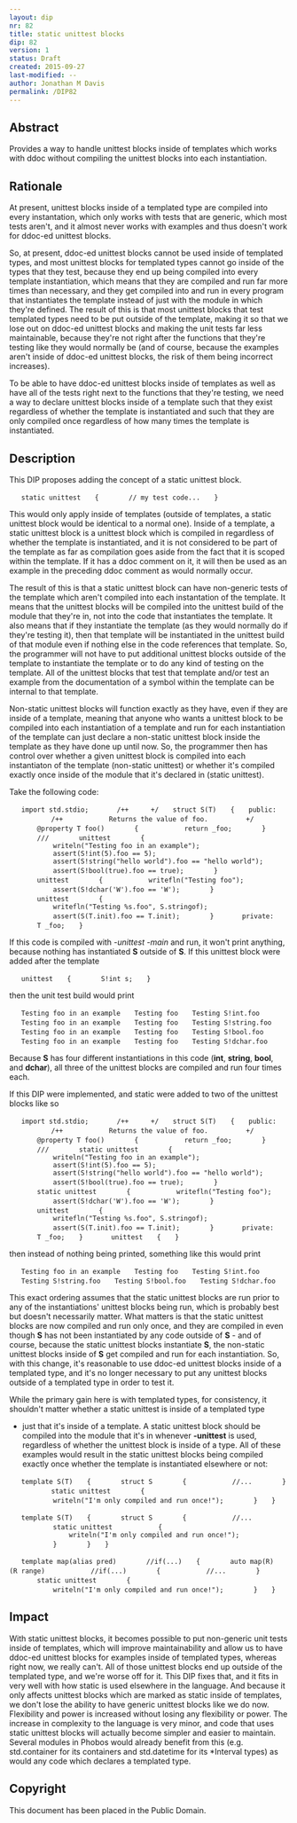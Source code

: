 ```yaml
---
layout: dip
nr: 82
title: static unittest blocks
dip: 82
version: 1
status: Draft
created: 2015-09-27
last-modified: --
author: Jonathan M Davis
permalink: /DIP82
---
```


Abstract
--------

Provides a way to handle unittest blocks inside of templates which works
with ddoc without compiling the unittest blocks into each instantiation.

Rationale
---------

At present, unittest blocks inside of a templated type are compiled into
every instantation, which only works with tests that are generic, which
most tests aren't, and it almost never works with examples and thus
doesn't work for ddoc-ed unittest blocks.

So, at present, ddoc-ed unittest blocks cannot be used inside of
templated types, and most unittest blocks for templated types cannot go
inside of the types that they test, because they end up being compiled
into every template instantiation, which means that they are compiled
and run far more times than necessary, and they get compiled into and
run in every program that instantiates the template instead of just with
the module in which they're defined. The result of this is that most
unittest blocks that test templated types need to be put outside of the
template, making it so that we lose out on ddoc-ed unittest blocks and
making the unit tests far less maintainable, because they're not right
after the functions that they're testing like they would normally be
(and of course, because the examples aren't inside of ddoc-ed unittest
blocks, the risk of them being incorrect increases).

To be able to have ddoc-ed unittest blocks inside of templates as well
as have all of the tests right next to the functions that they're
testing, we need a way to declare unittest blocks inside of a template
such that they exist regardless of whether the template is instantiated
and such that they are only compiled once regardless of how many times
the template is instantiated.

Description
-----------

This DIP proposes adding the concept of a static unittest block.

`   static unittest`
`   {`
`       // my test code...`
`   }`

This would only apply inside of templates (outside of templates, a
static unittest block would be identical to a normal one). Inside of a
template, a static unittest block is a unittest block which is compiled
in regardless of whether the template is instantiated, and it is not
considered to be part of the template as far as compilation goes aside
from the fact that it is scoped within the template. If it has a ddoc
comment on it, it will then be used as an example in the preceding ddoc
comment as would normally occur.

The result of this is that a static unittest block can have non-generic
tests of the template which aren't compiled into each instantation of
the template. It means that the unittest blocks will be compiled into
the unittest build of the module that they're in, not into the code that
instantiates the template. It also means that if they instantiate the
template (as they would normally do if they're testing it), then that
template will be instantiated in the unittest build of that module even
if nothing else in the code references that template. So, the programmer
will not have to put additional unittest blocks outside of the template
to instantiate the template or to do any kind of testing on the
template. All of the unittest blocks that test that template and/or test
an example from the documentation of a symbol within the template can be
internal to that template.

Non-static unittest blocks will function exactly as they have, even if
they are inside of a template, meaning that anyone who wants a unittest
block to be compiled into each instantiation of a template and run for
each instantiation of the template can just declare a non-static
unittest block inside the template as they have done up until now. So,
the programmer then has control over whether a given unittest block is
compiled into each instantiaton of the template (non-static unittest) or
whether it's compiled exactly once inside of the module that it's
declared in (static unittest).

Take the following code:

`   import std.stdio;`
`   `
`   /++`
`     +/`
`   struct S(T)`
`   {`
`   public:`
`   `
`       /++`
`           Returns the value of foo.`
`         +/`
`       @property T foo()`
`       {`
`           return _foo;`
`       }`
`   `
`       ///`
`       unittest`
`       {`
`           writeln("Testing foo in an example");`
`           assert(S!int(5).foo == 5);`
`           assert(S!string("hello world").foo == "hello world");`
`           assert(S!bool(true).foo == true);`
`       }`
`   `
`       unittest`
`       {`
`           writefln("Testing foo");`
`           assert(S!dchar('W').foo == 'W');`
`       }`
`   `
`       unittest`
`       {`
`           writefln("Testing %s.foo", S.stringof);`
`           assert(S(T.init).foo == T.init);`
`       }`
`   `
`   private:`
`   `
`       T _foo;`
`   }`

If this code is compiled with *-unittest -main* and run, it won't print
anything, because nothing has instantiated **S** outside of **S**. If
this unittest block were added after the template

`   unittest`
`   {`
`       S!int s;`
`   }`

then the unit test build would print

`   Testing foo in an example`
`   Testing foo`
`   Testing S!int.foo`
`   Testing foo in an example`
`   Testing foo`
`   Testing S!string.foo`
`   Testing foo in an example`
`   Testing foo`
`   Testing S!bool.foo`
`   Testing foo in an example`
`   Testing foo`
`   Testing S!dchar.foo`

Because **S** has four different instantiations in this code (**int**,
**string**, **bool**, and **dchar**), all three of the unittest blocks
are compiled and run four times each.

If this DIP were implemented, and static were added to two of the
unittest blocks like so

`   import std.stdio;`
`   `
`   /++`
`     +/`
`   struct S(T)`
`   {`
`   public:`
`   `
`       /++`
`           Returns the value of foo.`
`         +/`
`       @property T foo()`
`       {`
`           return _foo;`
`       }`
`   `
`       ///`
`       static unittest`
`       {`
`           writeln("Testing foo in an example");`
`           assert(S!int(5).foo == 5);`
`           assert(S!string("hello world").foo == "hello world");`
`           assert(S!bool(true).foo == true);`
`       }`
`   `
`       static unittest`
`       {`
`           writefln("Testing foo");`
`           assert(S!dchar('W').foo == 'W');`
`       }`
`   `
`       unittest`
`       {`
`           writefln("Testing %s.foo", S.stringof);`
`           assert(S(T.init).foo == T.init);`
`       }`
`   `
`   private:`
`   `
`       T _foo;`
`   }`
`   `
`   unittest`
`   {`
`   }`

then instead of nothing being printed, something like this would print

`   Testing foo in an example`
`   Testing foo`
`   Testing S!int.foo`
`   Testing S!string.foo`
`   Testing S!bool.foo`
`   Testing S!dchar.foo`

This exact ordering assumes that the static unittest blocks are run
prior to any of the instantiations' unittest blocks being run, which is
probably best but doesn't necessarily matter. What matters is that the
static unittest blocks are now compiled and run only once, and they are
compiled in even though **S** has not been instantiated by any code
outside of **S** - and of course, because the static unittest blocks
instantiate **S**, the non-static unittest blocks inside of **S** get
compiled and run for each instantiation. So, with this change, it's
reasonable to use ddoc-ed unittest blocks inside of a templated type,
and it's no longer necessary to put any unittest blocks outside of a
templated type in order to test it.

While the primary gain here is with templated types, for consistency, it
shouldn't matter whether a static unittest is inside of a templated type
- just that it's inside of a template. A static unittest block should be
compiled into the module that it's in whenever **-unittest** is used,
regardless of whether the unittest block is inside of a type. All of
these examples would result in the static unittest blocks being compiled
exactly once whether the template is instantiated elsewhere or not:

`   template S(T)`
`   {`
`       struct S`
`       {`
`           //...`
`       }`
`   `
`       static unittest`
`       {`
`           writeln("I'm only compiled and run once!");`
`       }`
`   }`

`   template S(T)`
`   {`
`       struct S`
`       {`
`           //...`
`   `
`           static unittest`
`           {`
`               writeln("I'm only compiled and run once!");`
`           }`
`       }`
`   }`

`   template map(alias pred)`
`       //if(...)`
`   {`
`       auto map(R)(R range)`
`           //if(...)`
`       {`
`           //...`
`       }`
`   `
`       static unittest`
`       {`
`           writeln("I'm only compiled and run once!");`
`       }`
`   }`

Impact
------

With static unittest blocks, it becomes possible to put non-generic unit
tests inside of templates, which will improve maintainability and allow
us to have ddoc-ed unittest blocks for examples inside of templated
types, whereas right now, we really can't. All of those unittest blocks
end up outside of the templated type, and we're worse off for it. This
DIP fixes that, and it fits in very well with how static is used
elsewhere in the language. And because it only affects unittest blocks
which are marked as static inside of templates, we don't lose the
ability to have generic unittest blocks like we do now. Flexibility and
power is increased without losing any flexibility or power. The increase
in complexity to the language is very minor, and code that uses static
unittest blocks will actually become simpler and easier to maintain.
Several modules in Phobos would already benefit from this (e.g.
std.container for its containers and std.datetime for its \*Interval
types) as would any code which declares a templated type.

Copyright
---------

This document has been placed in the Public Domain.
